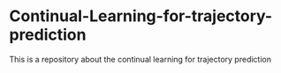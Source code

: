 # Continual-Learning-for-trajectory-prediction
This is a repository about the continual learning for trajectory prediction







